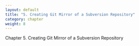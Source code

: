 ```yaml
---
layout: default
title: "5. Creating Git Mirror of a Subversion Repository"
category: chapter
weight: 8
---
```

Chapter 5. Creating Git Mirror of a Subversion Repository